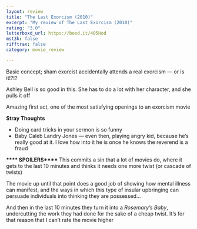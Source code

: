 ```yaml
---
layout: review
title: "The Last Exorcism (2010)"
excerpt: "My review of The Last Exorcism (2010)"
rating: "3.0"
letterboxd_url: https://boxd.it/405Hod
mst3k: false
rifftrax: false
category: movie_review

---
```


Basic concept; sham exorcist accidentally attends a real exorcism — or is it!?!?

Ashley Bell is so good in this. She has to do a lot with her character, and she pulls it off

Amazing first act, one of the most satisfying openings to an exorcism movie


<b>Stray Thoughts</b>
* Doing card tricks in your sermon is so funny
* Baby Caleb Landry Jones — even then, playing angry kid, because he’s really good at it. I love how into it he is once he knows the reverend is a fraud


<b>**** SPOILERS****</b>
This commits a sin that a lot of movies do, where it gets to the last 10 minutes and thinks it needs one more twist (or cascade of twists)

The movie up until that point does a good job of showing how mental illness can manifest, and the ways in which this type of insular upbringing can persuade individuals into thinking they are possessed…

And then in the last 10 minutes they turn it into a <i>Rosemary’s Baby</i>, undercutting the work they had done for the sake of a cheap twist. It’s for that reason that I can’t rate the movie higher